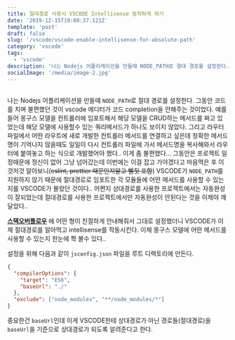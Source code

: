 ```yaml
---
title: 절대경로 사용시 VSCODE Intellisense 동작하게 하기
date: '2019-12-15T19:00:37.121Z'
template: 'post'
draft: false
slug: '/vscode/vscode-enable-intellisense-for-absolute-path'
category: 'vscode'
tags:
  - 'vscode'
description: '나는 Nodejs 어플리케이션을 만들때 NODE_PATH로 절대 경로를 설정한다. 그동안 코드를 치며 불편했던 것이 vscode 에디터가 코드 completion을 안해주는 것이었다...'
socialImage: '/media/image-2.jpg'
---
```


##

나는 Nodejs 어플리케이션을 만들때 `NODE_PATH`로 절대 경로를 설정한다. 그동안 코드를 치며 불편했던 것이 vscode 에디터가 코드 completion을 안해주는 것이었다. 예를들어 몽구스 모델을 컨트롤러에 임포트해서 해당 모델을 CRUD하는 메서드를 짜고 있었는데 해당 모델에 사용할수 있는 쿼리메서드가 하나도 보이지 않았다. 그리고 라우터 파일에서 어떤 라우트에 새로 개발한 컨트롤러 메서드를 연결하고 싶은데 정확한 메서드명이 기억나지 않을때도 일일이 다시 컨트롤러 파일에 가서 메서드명을 복사해와서 라우터에 붙여놓고 하는 식으로 개발했어야 했다.. 이게 좀 불편했다... 그동안은 프로젝트 일정때문에 정신이 없어 그냥 넘어갔는데 이번에는 이걸 잡고 가야겠다고 마음먹은 후 이것저것 알아보니(~~eslint, prettier 때문인지알고 뻘짓 포함~~) VSCODE가 `NODE_PATH`를 지원하지 않기 때문에 절대경로로 임포트한 각 모듈들에 어떤 메서드를 사용할 수 있는지를 VSCODE가 몰랐던 것이다.. 어쩐지 상대경로를 사용한 프로젝트에서는 자동완성이 잘되었는데 절대경로를 사용한 프로젝트에서만 자동완성이 안된다는 것을 이제야 깨달았다..

**[스택오버플로우](https://stackoverflow.com/questions/51421545/is-it-possible-for-absolute-paths-to-autocomplete-in-visual-studio-code-vscode)** 에 어떤 형이 친절하게 안내해줘서 그대로 설정했더니 VSCODE가 이제 절대경로를 알아먹고 intellisense를 작동시킨다. 이제 몽구스 모델에 어떤 메서드를 사용할 수 있는지 한눈에 쫙 볼수 있다..

설정을 위해 다음과 같이 `jsconfig.json` 파일을 루트 디렉토리에 만든다.

```json
{
  "compilerOptions": {
    "target": "ES6",
    "baseUrl": "./"
  },
  "exclude": ["node_modules", "**/node_modules/*"]
}
```

중요한건 `baseUrl`인데 이게 VSCODE한테 상대경로가 아닌 경로들(절대경로)을 `baseUrl`을 기준으로 상대경로가 되도록 알려준다고 한다.
